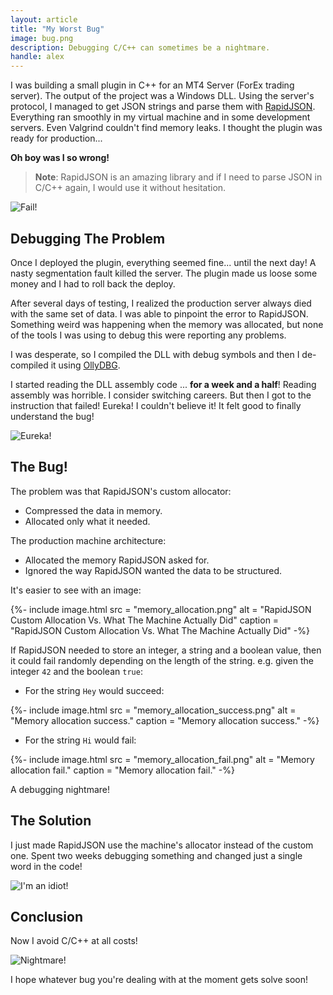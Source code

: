 ```yaml
---
layout: article
title: "My Worst Bug"
image: bug.png
description: Debugging C/C++ can sometimes be a nightmare.
handle: alex
---
```


I was building a small plugin in C++ for an MT4 Server (ForEx trading server). The output of the project was a Windows DLL. Using the server's protocol, I managed to get JSON strings and parse them with [RapidJSON](https://rapidjson.org/). Everything ran smoothly in my virtual machine and in some development servers. Even Valgrind couldn't find memory leaks. I thought the plugin was ready for production...

**Oh boy was I so wrong!**

> **Note**: RapidJSON is an amazing library and if I need to parse JSON in C/C++ again, I would use it without hesitation.

![Fail!](https://media.giphy.com/media/EimNpKJpihLY4/giphy.gif)

## Debugging The Problem

Once I deployed the plugin, everything seemed fine... until the next day! A nasty segmentation fault killed the server. The plugin made us loose some money and I had to roll back the deploy.

After several days of testing, I realized the production server always died with the same set of data. I was able to pinpoint the error to RapidJSON. Something weird was happening when the memory was allocated, but none of the tools I was using to debug this were reporting any problems.

I was desperate, so I compiled the DLL with debug symbols and then I de-compiled it using [OllyDBG](http://www.ollydbg.de/).

I started reading the DLL assembly code ... **for a week and a half**! Reading assembly was horrible. I consider switching careers. But then I got to the instruction that failed! Eureka! I couldn't believe it! It felt good to finally understand the bug!

![Eureka!](https://media.giphy.com/media/WR2W4OIee3YBQbIbID/giphy.gif)

## The Bug!

The problem was that RapidJSON's custom allocator:

- Compressed the data in memory.
- Allocated only what it needed.

The production machine architecture:

- Allocated the memory RapidJSON asked for.
- Ignored the way RapidJSON wanted the data to be structured.

It's easier to see with an image:

{%- include image.html
    src = "memory_allocation.png"
    alt = "RapidJSON Custom Allocation Vs. What The Machine Actually Did"
    caption = "RapidJSON Custom Allocation Vs. What The Machine Actually Did"
    -%}

If RapidJSON needed to store an integer, a string and a boolean value, then it could fail randomly depending on the length of the string. e.g. given the integer `42` and the boolean `true`:

- For the string `Hey` would succeed:

{%- include image.html
    src = "memory_allocation_success.png"
    alt = "Memory allocation success."
    caption = "Memory allocation success."
    -%}

- For the string `Hi` would fail:

{%- include image.html
    src = "memory_allocation_fail.png"
    alt = "Memory allocation fail."
    caption = "Memory allocation fail."
    -%}

A debugging nightmare!

## The Solution

I just made RapidJSON use the machine's allocator instead of the custom one. Spent two weeks debugging something and changed just a single word in the code!

![I'm an idiot!](https://media.giphy.com/media/10PDlC02A1L5Cw/giphy.gif)

## Conclusion

Now I avoid C/C++ at all costs!

![Nightmare!](https://media.giphy.com/media/3o7TKCEuECLAqDYEY8/giphy.gif)

I hope whatever bug you're dealing with at the moment gets solve soon!
